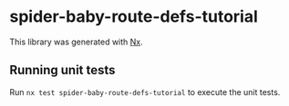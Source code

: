 # spider-baby-route-defs-tutorial

This library was generated with [Nx](https://nx.dev).

## Running unit tests

Run `nx test spider-baby-route-defs-tutorial` to execute the unit tests.
